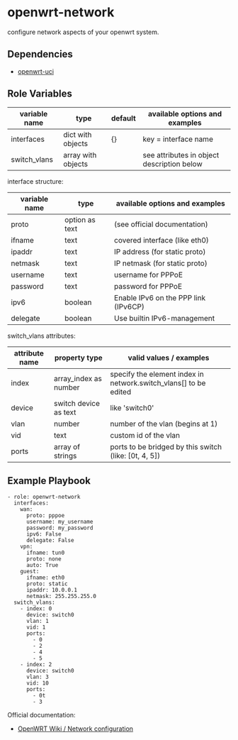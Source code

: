 openwrt-network
===============

configure network aspects of your openwrt system.

Dependencies
------------

* [openwrt-uci](https://github.com/flandiGT/openwrt-uci)


Role Variables
--------------

| variable name     | type                   | default  | available options and examples             |
|-------------------|------------------------|----------|--------------------------------------------|
| interfaces        | dict with objects      | {}       | key = interface name                       |
| switch_vlans      | array with objects     | <empty>  | see attributes in object description below |

interface structure:

| variable name     | type                   | available options and examples       |
|-------------------|------------------------|--------------------------------------|
| proto             | option as text         | (see official documentation)         |
| ifname            | text                   | covered interface (like eth0)        |
| ipaddr            | text                   | IP address (for static proto)        |
| netmask           | text                   | IP netmask (for static proto)        |
| username          | text                   | username for PPPoE                   |
| password          | text                   | password for PPPoE                   |
| ipv6              | boolean                | Enable IPv6 on the PPP link (IPv6CP) |
| delegate          | boolean                | Use builtin IPv6-management          |

switch_vlans attributes:

| attribute name | property type         | valid values / examples                                          |
|----------------|-----------------------|------------------------------------------------------------------|
| index          | array_index as number | specify the element index in network.switch_vlans[] to be edited |
| device         | switch device as text | like 'switch0'                                                   |
| vlan           | number                | number of the vlan (begins at 1)                                 |
| vid            | text                  | custom id of the vlan                                            |
| ports          | array of strings      | ports to be bridged by this switch (like: [0t, 4, 5])            |

Example Playbook
----------------

```
- role: openwrt-network
  interfaces:
    wan:
      proto: pppoe
      username: my_username
      password: my_password
      ipv6: False
      delegate: False
    vpn:
      ifname: tun0
      proto: none
      auto: True
    guest:
      ifname: eth0
      proto: static
      ipaddr: 10.0.0.1
      netmask: 255.255.255.0
  switch_vlans:
    - index: 0
      device: switch0
      vlan: 1
      vid: 1
      ports:
        - 0
        - 2
        - 4
        - 5
    - index: 2
      device: switch0
      vlan: 3
      vid: 10
      ports:
        - 0t
        - 3
```

Official documentation:
* [OpenWRT Wiki / Network configuration](http://wiki.openwrt.org/doc/uci/network)
